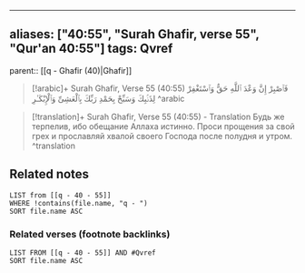 
---
aliases: ["40:55", "Surah Ghafir, verse 55", "Qur'an 40:55"]
tags: Qvref
---

parent:: [[q - Ghafir (40)|Ghafir]]

> [!arabic]+ Surah Ghafir, Verse 55 (40:55)
> <span class="quran-arabic">فَٱصْبِرْ إِنَّ وَعْدَ ٱللَّهِ حَقٌّ وَٱسْتَغْفِرْ لِذَنۢبِكَ وَسَبِّحْ بِحَمْدِ رَبِّكَ بِٱلْعَشِىِّ وَٱلْإِبْكَـٰرِ</span>
^arabic

> [!translation]+ Surah Ghafir, Verse 55 (40:55) - Translation
> Будь же терпелив, ибо обещание Аллаха истинно. Проси прощения за свой грех и прославляй хвалой своего Господа после полудня и утром.
^translation



## Related notes
```dataview
LIST from [[q - 40 - 55]]
WHERE !contains(file.name, "q - ")
SORT file.name ASC
```

### Related verses (footnote backlinks)
```dataview
LIST FROM [[q - 40 - 55]] AND #Qvref
SORT file.name ASC
```

